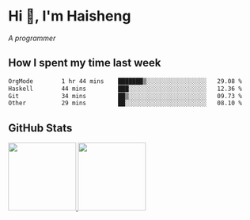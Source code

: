 
# Hi 👋, I'm Haisheng

*A programmer*

<!---
## What I'm reading

[Reading list](https://freizl.github.io/info/books.html)
-->

## How I spent my time last week

<!--START_SECTION:waka-->

```txt
OrgMode        1 hr 44 mins    ███████▒░░░░░░░░░░░░░░░░░   29.08 %
Haskell        44 mins         ███░░░░░░░░░░░░░░░░░░░░░░   12.36 %
Git            34 mins         ██▒░░░░░░░░░░░░░░░░░░░░░░   09.73 %
Other          29 mins         ██░░░░░░░░░░░░░░░░░░░░░░░   08.10 %
```

<!--END_SECTION:waka-->

## GitHub Stats

<a href="https://github.com/hw202207">
  <img height="137px" src="https://github-readme-stats.vercel.app/api?username=freizl&hide_title=false&hide_border=true&show_icons=true&include_all_commits=true&count_private=true&line_height=21&theme=" />
  <img height="137px" src="https://github-readme-stats.vercel.app/api/top-langs/?username=freizl&hide_title=true&hide_border=true&layout=compact&langs_count=6&theme=" />
</a>
